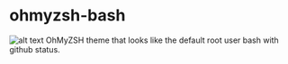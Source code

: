 # ohmyzsh-bash
![alt text](https://raw.githubusercontent.com/xda3m00n/ohmyzsh-bash/main/bash.png)
OhMyZSH theme that looks like the default root user bash with github status.
